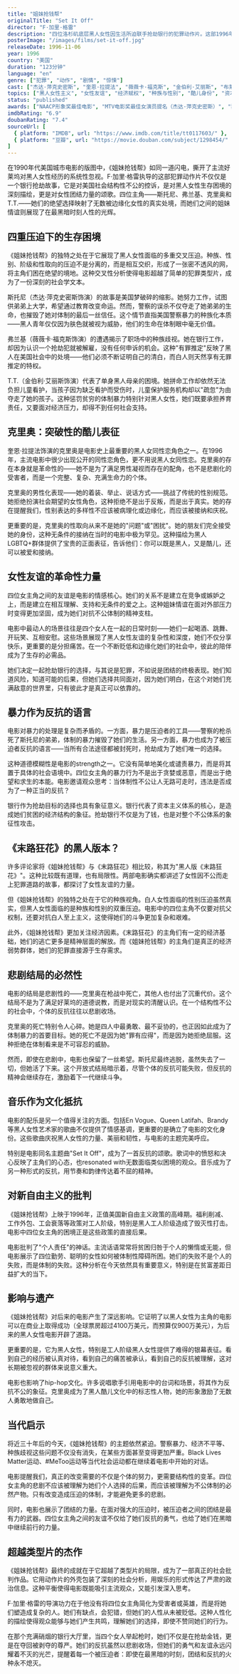 ```yaml
---
title: "姐妹抢钱帮"
originalTitle: "Set It Off"
director: "F·加里·格雷"
description: "四位洛杉矶底层黑人女性因生活所迫联手抢劫银行的犯罪动作片。这部1996年的经典作品深刻展现了种族、阶级、性别的三重压迫，以及女性友谊在绝境中的力量，成为黑人女性主义电影的里程碑。"
posterImage: "/images/films/set-it-off.jpg"
releaseDate: 1996-11-06
year: 1996
country: "美国"
duration: "123分钟"
language: "en"
genre: ["犯罪", "动作", "剧情", "惊悚"]
cast: ["杰达·萍克史密斯", "奎恩·拉提法", "薇薇卡·福克斯", "金伯利·艾丽斯", "布莱尔·安德伍德"]
topics: ["黑人女性主义", "女性友谊", "经济赋权", "种族与性别", "酷儿身份", "资本主义批判"]
status: "published"
awards: ["NAACP形象奖最佳电影", "MTV电影奖最佳女演员提名（杰达·萍克史密斯）", "独立精神奖最佳新人表演（金伯利·艾丽斯）"]
imdbRating: "6.9"
doubanRating: "7.4"
sourceUrl: [
  { platform: "IMDB", url: "https://www.imdb.com/title/tt0117603/" },
  { platform: "豆瓣", url: "https://movie.douban.com/subject/1298454/" }
]
---
```


在1990年代美国城市电影的版图中，《姐妹抢钱帮》如同一道闪电，撕开了主流好莱坞对黑人女性经历的系统性忽视。F·加里·格雷执导的这部犯罪动作片不仅仅是一个银行抢劫故事，它是对美国社会结构性不公的控诉，是对黑人女性生存困境的深刻描绘，更是对女性团结力量的颂歌。四位主角——斯托尼、弗兰基、克里奥和T.T.——她们的绝望选择映射了无数被边缘化女性的真实处境，而她们之间的姐妹情谊则展现了在最黑暗时刻人性的光辉。

## 四重压迫下的生存困境

《姐妹抢钱帮》的独特之处在于它展现了黑人女性面临的多重交叉压迫。种族、性别、阶级和性取向的压迫不是分离的，而是相互交织，形成了一张密不透风的网，将主角们困在绝望的境地。这种交叉性分析使得电影超越了简单的犯罪类型片，成为了一份深刻的社会学文本。

斯托尼（杰达·萍克史密斯饰演）的故事是美国梦破碎的缩影。她努力工作，试图供弟弟上大学，希望通过教育改变命运。然而，警察的误杀不仅夺走了她弟弟的生命，也摧毁了她对体制的最后一丝信任。这个情节直指美国警察暴力的种族化本质——黑人青年仅仅因为肤色就被视为威胁，他们的生命在体制眼中毫无价值。

弗兰基（薇薇卡·福克斯饰演）的遭遇揭示了职场中的种族歧视。她在银行工作，却因为认识一个抢劫犯就被解雇，没有任何申诉的机会。这种"有罪推定"反映了黑人在美国社会中的处境——他们必须不断证明自己的清白，而白人则天然享有无罪推定的特权。

T.T.（金伯利·艾丽斯饰演）代表了单身黑人母亲的困境。她拼命工作却依然无法负担儿童看护，当孩子因为缺乏看护而受伤时，儿童保护服务机构却以"疏忽"为由夺走了她的孩子。这种惩罚贫穷的体制暴力特别针对黑人女性，她们既要承担养育责任，又要面对经济压力，却得不到任何社会支持。

## 克里奥：突破性的酷儿表征

奎恩·拉提法饰演的克里奥是电影史上最重要的黑人女同性恋角色之一。在1996年，主流电影中很少出现公开的同性恋角色，更不用说黑人女同性恋。克里奥的存在本身就是革命性的——她不是为了满足男性凝视而存在的配角，也不是悲剧化的受害者，而是一个完整、复杂、充满生命力的个体。

克里奥的男性化表现——她的着装、举止、说话方式——挑战了传统的性别规范。她拒绝扮演社会期望的女性角色，这种拒绝不是出于反叛，而是出于真实。她的存在提醒我们，性别表达的多样性不应该被病理化或边缘化，而应该被接纳和庆祝。

更重要的是，克里奥的性取向从来不是她的"问题"或"困扰"。她的朋友们完全接受她的身份，这种无条件的接纳在当时的电影中极为罕见。这种描绘为黑人LGBTQ+群体提供了宝贵的正面表征，告诉他们：你可以既是黑人，又是酷儿，还可以被爱和接纳。

## 女性友谊的革命性力量

四位女主角之间的友谊是电影的情感核心。她们的关系不是建立在竞争或嫉妒之上，而是建立在相互理解、支持和无条件的爱之上。这种姐妹情谊在面对外部压力时变得更加坚固，成为她们对抗不公体制的精神支柱。

电影中最动人的场景往往是四个女人在一起的日常时刻——她们一起喝酒、跳舞、开玩笑、互相安慰。这些场景展现了黑人女性友谊的复杂性和深度，她们不仅分享快乐，更重要的是分担痛苦。在一个不断贬低和边缘化她们的社会中，彼此的陪伴成为了生存的必需品。

她们决定一起抢劫银行的选择，与其说是犯罪，不如说是团结的终极表现。她们知道风险，知道可能的后果，但她们选择共同面对，因为她们明白，在这个对她们充满敌意的世界里，只有彼此才是真正可以依靠的。

## 暴力作为反抗的语言

电影对暴力的处理是复杂而矛盾的。一方面，暴力是压迫者的工具——警察的枪杀死了斯托尼的弟弟，体制的暴力摧毁了她们的生活。另一方面，暴力也成为了被压迫者反抗的语言——当所有合法途径都被封死时，抢劫成为了她们唯一的选择。

这种道德模糊性是电影的strength之一。它没有简单地美化或谴责暴力，而是将其置于具体的社会语境中。四位女主角的暴力行为不是出于贪婪或恶意，而是出于绝望和求生的本能。电影邀请观众思考：当体制性不公让人无路可走时，违法是否成为了一种正当的反抗？

银行作为抢劫目标的选择也具有象征意义。银行代表了资本主义体系的核心，是造成她们贫困的经济结构的象征。抢劫银行不仅是为了钱，也是对整个不公体系的象征性攻击。

## 《末路狂花》的黑人版本？

许多评论家将《姐妹抢钱帮》与《末路狂花》相比较，称其为"黑人版《末路狂花》"。这种比较既有道理，也有局限性。两部电影确实都讲述了女性因不公而走上犯罪道路的故事，都探讨了女性友谊的力量。

但《姐妹抢钱帮》的独特之处在于它的种族视角。白人女性面临的性别压迫虽然真实，但黑人女性面临的是种族和性别的双重压迫。电影中的四位主角不仅要对抗父权制，还要对抗白人至上主义，这使得她们的斗争更加复杂和艰难。

此外，《姐妹抢钱帮》更加关注经济因素。《末路狂花》的主角们有一定的经济基础，她们的逃亡更多是精神层面的解放。而《姐妹抢钱帮》的主角们是真正的经济弱势群体，她们的犯罪直接源于生存需求。

## 悲剧结局的必然性

电影的结局是悲剧性的——克里奥在枪战中死亡，其他人也付出了沉重代价。这个结局不是为了满足好莱坞的道德说教，而是对现实的清醒认识。在一个结构性不公的社会中，个体的反抗往往以悲剧收场。

克里奥的死亡特别令人心碎。她是四人中最勇敢、最不妥协的，也正因如此成为了体制暴力的首要目标。她的死亡不是因为她"罪有应得"，而是因为她拒绝屈服。这种拒绝在体制看来是不可容忍的威胁。

然而，即使在悲剧中，电影也保留了一丝希望。斯托尼最终逃脱，虽然失去了一切，但她活了下来。这个开放式结局暗示着，尽管个体的反抗可能失败，但反抗的精神会继续存在，激励着下一代继续斗争。

## 音乐作为文化抵抗

电影的配乐是另一个值得关注的方面。包括En Vogue、Queen Latifah、Brandy等黑人女性艺术家的歌曲不仅提供了情感基调，更重要的是确立了电影的文化身份。这些歌曲庆祝黑人女性的力量、美丽和韧性，与电影的主题完美呼应。

特别是电影同名主题曲"Set It Off"，成为了一首反抗的颂歌。歌词中的愤怒和决心反映了主角们的心态，也resonated with无数面临类似困境的观众。音乐成为了另一种形式的反抗，用节奏和韵律传达着不屈的精神。

## 对新自由主义的批判

《姐妹抢钱帮》上映于1996年，正值美国新自由主义政策的高峰期。福利削减、工作外包、工会衰落等政策对工人阶级，特别是黑人工人阶级造成了毁灭性打击。电影中四位女主角的困境正是这些政策的直接后果。

电影批判了"个人责任"的神话。主流话语常常将贫困归咎于个人的懒惰或无能，但电影展示了四位勤劳、聪明的女性如何被体制性障碍所困。她们的失败不是个人的失败，而是体制的失败。这种分析在今天依然具有重要意义，特别是在贫富差距日益扩大的当下。

## 影响与遗产

《姐妹抢钱帮》对后来的电影产生了深远影响。它证明了以黑人女性为主角的电影可以在商业上取得成功（全球票房超过4100万美元，而预算仅900万美元），为后来的黑人女性电影开辟了道路。

更重要的是，它为黑人女性，特别是工人阶级黑人女性提供了难得的银幕表征。看到自己的经历被认真对待，看到自己的痛苦被承认，看到自己的反抗被理解，这对长期被忽视的群体来说意义重大。

电影也影响了hip-hop文化。许多说唱歌手引用电影中的台词和场景，将其作为反抗不公的象征。克里奥成为了黑人酷儿文化中的标志性人物，她的形象激励了无数人勇敢地做自己。

## 当代启示

将近三十年后的今天，《姐妹抢钱帮》的主题依然紧迫。警察暴力、经济不平等、种族歧视这些问题不仅没有消失，在某些方面甚至变得更加严重。Black Lives Matter运动、#MeToo运动等当代社会运动都在继续着电影中开始的对话。

电影提醒我们，真正的改变需要的不仅是个体的努力，更需要结构性的变革。四位女主角的悲剧不应该被理解为她们个人选择的后果，而应该被理解为不公体制的必然产物。只有改变造成压迫的体制，才能避免更多的悲剧。

同时，电影也展示了团结的力量。在面对强大的压迫时，被压迫者之间的团结是最有力的武器。四位女主角之间的友谊不仅给了她们反抗的勇气，也给了她们在黑暗中继续前行的力量。

## 超越类型片的杰作

《姐妹抢钱帮》最终的成就在于它超越了类型片的局限，成为了一部真正的社会批判作品。它用动作片的外壳包装了深刻的社会分析，用娱乐的形式传达了严肃的政治信息。这种平衡使得电影既能吸引主流观众，又能引发深入思考。

F·加里·格雷的导演功力在于他没有将四位女主角简化为受害者或英雄，而是将她们塑造成复杂的人。她们有缺点，会犯错，但她们的人性从未被贬低。这种人性化的描绘使得观众能够与她们产生共鸣，理解她们的选择，即使不赞同她们的行为。

在那个充满硝烟的银行大厅里，当四个女人举起枪时，她们不仅是在抢劫金钱，更是在夺回被剥夺的尊严。她们的反抗虽然以悲剧收场，但她们的勇气和友谊永远闪耀着不灭的光芒，提醒着每一个被压迫者：即使在最黑暗的时刻，团结和反抗的火种永不熄灭。
